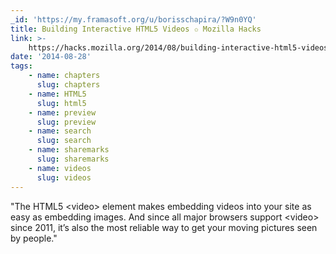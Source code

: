 ```yaml
---
_id: 'https://my.framasoft.org/u/borisschapira/?W9n0YQ'
title: Building Interactive HTML5 Videos ✩ Mozilla Hacks
link: >-
    https://hacks.mozilla.org/2014/08/building-interactive-html5-videos/?utm_source=html5weekly&utm_medium=email
date: '2014-08-28'
tags:
    - name: chapters
      slug: chapters
    - name: HTML5
      slug: html5
    - name: preview
      slug: preview
    - name: search
      slug: search
    - name: sharemarks
      slug: sharemarks
    - name: videos
      slug: videos
---
```


<div class="markdown"><p>&quot;The HTML5 &lt;video&gt; element makes embedding videos into your site as easy as embedding images. And since all major browsers support &lt;video&gt; since 2011, it’s also the most reliable way to get your moving pictures seen by people.&quot;
</p></div>
